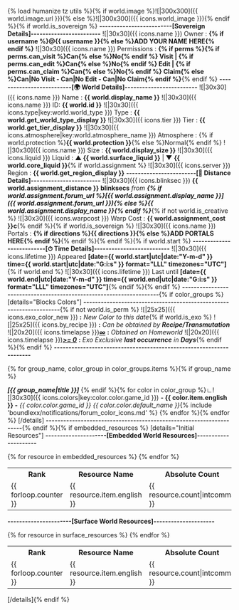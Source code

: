 {% load humanize tz utils %}{% if world.image %}![|300x300]({{ world.image.url }}){% else %}![|300x300]({{ icons.world_image }}){% endif %}{% if world.is_sovereign %}
**-------------------------[Sovereign Details]------------------------**
![|30x30]({{ icons.name }}) Owner : **{% if username %}@{{ username }}{% else %}ADD YOUR NAME HERE{% endif %}**
![|30x30]({{ icons.name }}) Permissions : **{% if perms %}{% if perms.can_visit %}Can{% else %}No{% endif %} Visit | {% if perms.can_edit %}Can{% else %}No{% endif %} Edit | {% if perms.can_claim %}Can{% else %}No{% endif %} Claim{% else %}Can|No Visit - Can|No Edit - Can|No Claim{% endif %}**{% endif %}
**--------------------------[🌍 World Details]-------------------------**
![|30x30]({{ icons.name }}) Name : **{{ world.display_name }}**
![|30x30]({{ icons.name }}) ID: **{{ world.id }}**
![|30x30]({{ icons.type|key:world.world_type }}) Type : **{{ world.get_world_type_display }}**
![|30x30]({{ icons.tier }}) Tier : **{{ world.get_tier_display }}**
![|30x30]({{ icons.atmosphere|key:world.atmosphere_name }}) Atmosphere : {% if world.protection %}**{{ world.protection }}**{% else %}Normal{% endif %}
![|30x30]({{ icons.name }}) Size : **{{ world.display_size }}**
![|30x30]({{ icons.liquid }}) Liquid : **▲ {{ world.surface_liquid }}** | ▼ **{{ world.core_liquid }}**{% if world.assignment %}
![|30x30]({{ icons.server }}) Region : **{{ world.get_region_display }}**
**------------------------[🧭 Distance Details]------------------------**
![|30x30]({{ icons.blinksec }}) **{{ world.assignment_distance }} blinksecs** _from_ **_{% if world.assignment.forum_url %}[{{ world.assignment.display_name }}]({{ world.assignment.forum_url }}){% else %}{{ world.assignment.display_name }}{% endif %}_**{% if not world.is_creative %}
![|30x30]({{ icons.warpcost }}) Warp Cost : **{{ world.assignment_cost }}c**{% endif %}{% if world.is_sovereign %}
![|30x30]({{ icons.name }}) Portals : **{% if directions %}{{ directions }}{% else %}ADD PORTALS HERE{% endif %}**{% endif %}{% endif %}{% if world.start %}
**--------------------------[⏱ Time Details]--------------------------**
![|30x30]({{ icons.lifetime }}) Appeared **[date={{ world.start|utc|date:"Y-m-d" }} time={{ world.start|utc|date:"G:i:s" }} format="LLL" timezones="UTC"]**{% if world.end %}
![|30x30]({{ icons.lifetime }}) Last until **[date={{ world.end|utc|date:"Y-m-d" }} time={{ world.end|utc|date:"G:i:s" }} format="LLL" timezones="UTC"]**{% endif %}{% endif %}
**--------------------------------------------------------------------**{% if color_groups %}
[details="Blocks Colors"]
**--------------------------------------------------------------------**{% if not world.is_perm %}
![|25x25]({{ icons.exo_color_new }}) **:** _New Color to this date_{% if world.is_exo %}
![|25x25]({{ icons.by_recipe }}) **:** _Can be obtained by **Recipe/Transmutation**_
![|20x20]({{ icons.timelapse }})**_[∞]()_** **:** _Obtained on Homeworld_
![|20x20]({{ icons.timelapse }})**_[>= 0]()_** **:** _Exo Exclusive **last occurrence** in **Days**_{% endif %}{% endif %}
**--------------------------------------------------------------------**

{% for group_name, color_group in color_groups.items %}{% if group_name %}

_**[{{ group_name|title }}]**_
{% endif %}{% for color in color_group %}∟![|30x30]({{ icons.colors|key:color.color.game_id }}) **- {{ color.item.english }} -** _{{ color.color.game_id }} {{ color.color.default_name }}_{% include 'boundlexx/notifications/forum_color_icons.md' %}
{% endfor %}{% endfor %}
[/details]
**--------------------------------------------------------------------**{% endif %}{% if embedded_resources %}
[details="Initial Resources"]
**---------------------[Embedded World Resources]---------------------**
<table>
<tr><th>Rank</th><th>Resource Name</th><th>Absolute Count</th><th>Percentage</th></tr>{% for resource in embedded_resources %}
<tr><td>{{ forloop.counter }}</td><td>{{ resource.item.english }}</td><td>{{ resource.count|intcomma }}</td><td>{{ resource.percentage }}%</td>{% endfor %}
</table>


**----------------------[Surface World Resources]---------------------**
<table>
<tr><th>Rank</th><th>Resource Name</th><th>Absolute Count</th><th>Percentage</th></tr>{% for resource in surface_resources %}
<tr><td>{{ forloop.counter }}</td><td>{{ resource.item.english }}</td><td>{{ resource.count|intcomma }}</td><td>{{ resource.percentage }}%</td>{% endfor %}
</table>
[/details]{% endif %}
